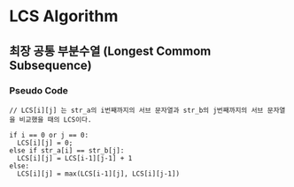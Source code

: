 # LCS Algorithm

## 최장 공통 부분수열 (Longest Commom Subsequence)


### Pseudo Code

```
// LCS[i][j] 는 str_a의 i번째까지의 서브 문자열과 str_b의 j번째까지의 서브 문자열을 비교했을 때의 LCS이다.

if i == 0 or j == 0:
  LCS[i][j] = 0;
else if str_a[i] == str_b[j]:
  LCS[i][j] = LCS[i-1][j-1] + 1
else:
  LCS[i][j] = max(LCS[i-1][j], LCS[i][j-1])
```
